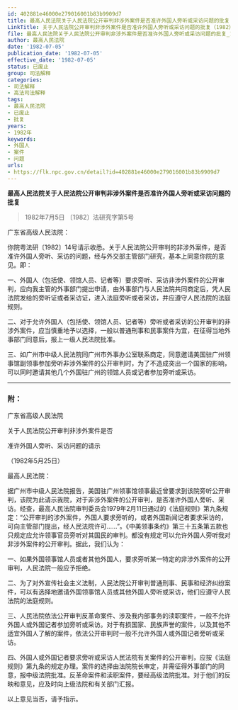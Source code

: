 ```yaml
---
id: 402881e46000e279016001b83b9909d7
title: 最高人民法院关于人民法院公开审判非涉外案件是否准许外国人旁听或采访问题的批复
LinkTitle: 关于人民法院公开审判非涉外案件是否准许外国人旁听或采访问题的批复（1982）
file: 最高人民法院关于人民法院公开审判非涉外案件是否准许外国人旁听或采访问题的批复_19820705_402881e46000e279016001b83b9909d7.docx
author: 最高人民法院
date: '1982-07-05'
publication_date: '1982-07-05'
effective_date: '1982-07-05'
status: 已废止
group: 司法解释
categories:
- 司法解释
- 高法司法解释
tags:
- 最高人民法院
- 已废止
- 批复
years:
- 1982年
keywords:
- 外国人
- 案件
- 问题
urls:
- https://flk.npc.gov.cn/detail?id=402881e46000e279016001b83b9909d7
---
```


**最高人民法院关于人民法院公开审判非涉外案件是否准许外国人旁听或采访问题的批复**

> 1982年7月5日 〔1982〕法研究字第5号

广东省高级人民法院：

你院粤法研〔1982〕14号请示收悉。关于人民法院公开审判的非涉外案件，是否准许外国人旁听、采访的问题，经与外交部主管部门研究，基本上同意你院的意见。即：

一、外国人（包括使、领馆人员、记者等）要求旁听、采访非涉外案件的公开审判，应向我主管的外事部门提出申请，由外事部门与人民法院共同商定后，凭人民法院发给的旁听证或者采访证，进入法庭旁听或者采访，并应遵守人民法院的法庭规则。

二、对于允许外国人（包括使、领馆人员、记者等）旁听或者采访的公开审判的非涉外案件，应当慎重地予以选择，一般以普通刑事和民事案件为宜，在征得当地外事部门同意后，报上一级人民法院批准。

三、如广州市中级人民法院同广州市外事办公室联系商定，同意邀请美国驻广州领事馆副领事参加旁听非涉外案件的公开审判时，为了不造成突出一个国家的影响，可以同时邀请其他几个外国驻广州的领馆人员或记者参加旁听或采访。

---

### 附：

广东省高级人民法院

关于人民法院公开审判非涉外案件是否

准许外国人旁听、采访问题的请示

（1982年5月25日）

最高人民法院：

据广州市中级人民法院报告，美国驻广州领事馆领事最近曾要求到该院旁听公开审判，该院为此请示我院，对于非涉外案件的公开审判，是否准许外国人旁听、采访。经查，最高人民法院审判委员会1979年2月11日通过的《法庭规则》第九条规定：“公开审判的涉外案件，外国人要求旁听的，或者外国新闻记者要求采访的，可向主管部门提出，经人民法院许可……”。《中美领事条约》第三十五条第五款也只规定应允许领事官员旁听对其国民的审判。都没有规定可以允许外国人旁听我对非涉外案件的公开审判。据此，我们认为：

一、如果外国领事馆人员或者其他外国人，要求旁听某一特定的非涉外案件的公开审判，人民法院一般应予拒绝。

二、为了对外宣传社会主义法制，人民法院公开审判普通刑事、民事和经济纠纷案件，可以有选择地邀请外国领事馆人员或其他外国人旁听或采访，他们应遵守人民法院的法庭规则。

三、人民法院依法公开审判反革命案件、涉及我内部事务的渎职案件，一般不允许外国人或外国记者参加旁听或采访。对于有损国家、民族声誉的案件，以及其他不适宜外国人了解的案件，依法公开审判时一般不允许外国人或外国记者旁听或采访。

四、外国人或外国记者要求旁听或采访人民法院有关案件的公开审判，应按《法庭规则》第九条的规定办理。案件的选择由法院院长审定，并需征得外事部门的同意，报中级法院批准。反革命案件和渎职案件，要经高级法院批准。对于他们的反映和意见，应及时向上级法院和有关部门汇报。

以上意见当否，请予指示。
